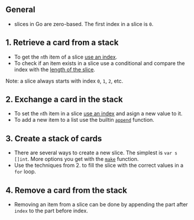 ## General

- slices in Go are zero-based. The first index in a slice is `0`.

## 1. Retrieve a card from a stack

- To get the `n`th item of a slice [use an index][go-slices].
- To check if an item exists in a slice use a conditional and compare the index with the [length of the slice][len-builtin].

Note: a slice always starts with index `0`, `1`, `2`, etc.

## 2. Exchange a card in the stack

- To set the `n`th item in a slice [use an index][go-slices] and asign a new value to it.
- To add a new item to a list use the builtin [`append`][append-builtin] function.

## 3. Create a stack of cards

- There are several ways to create a new slice. The simplest is `var s []int`. More options you get with the [`make`][make-builtin] function.
- Use the techniques from 2. to fill the slice with the correct values in a `for` loop.

## 4. Remove a card from the stack

- Removing an item from a slice can be done by appending the part after `index` to the part before index.

[go-slices]: https://blog.golang.org/go-slices-usage-and-internals
[make-builtin]: https://golang.org/pkg/builtin/#make
[len-builtin]: https://golang.org/pkg/builtin/#len
[append-builtin]: https://golang.org/pkg/builtin/#append
